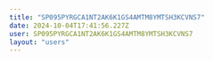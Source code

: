 ```yaml
---
title: "SP095PYRGCA1NT2AK6K1GS4AMTM8YMTSH3KCVNS7"
date: 2024-10-04T17:41:56.227Z
user: SP095PYRGCA1NT2AK6K1GS4AMTM8YMTSH3KCVNS7
layout: "users"
---
```

    